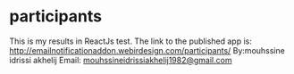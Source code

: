 # participants
This is my results in ReactJs test.
The link to the published app is: http://emailnotificationaddon.webirdesign.com/participants/
By:mouhssine idrissi akhelij
Email: mouhssineidrissiakhelij1982@gmail.com
